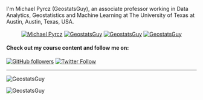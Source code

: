 I'm Michael Pyrcz (GeostatsGuy), an associate professor working in Data Analytics, Geostatistics and Machine Learning at The University of Texas at Austin, Austin, Texas, USA.


<p align="center">
<a href="https://www.linkedin.com/in/michael-pyrcz-61a648a1/" target="blank"><img align="center" src="https://img.shields.io/badge/-LinkedIn-039BE5?style=for-the-badge&logo=Linkedin&logoColor=white&link=https://www.linkedin.com/in/michael-pyrcz-61a648a1/" alt="Michael Pyrcz"/></a>
<a href="https://twitter.com/GeostatsGuy" target="blank"><img align="center" src="https://img.shields.io/badge/-Twitter-A7C0FF?style=for-the-badge&logo=Twitter&logoColor=white&link=https://twitter.com/GeostatsGuy" alt="GeostatsGuy"/></a>
<a href="https://github.com/GeostatsGuy?tab=repositories" target="blank"><img align="center" src="https://img.shields.io/badge/-Repositories-828091?style=for-the-badge&logo=Github&logoColor=white&link=https://github.com/GeostatsGuy" alt="GeostatsGuy"/></a>
<a href="https://youtube.com/GeostatsGuyLectures?tab=Channel" target="blank"><img align="center" src="https://img.shields.io/badge/-Channel-828091?style=for-the-badge&logo=YouTube&logoColor=red&link=https://youtube.com/GeostatsGuyLectures" alt="GeostatsGuy"/></a>


#### Check out my course content and follow me on:
[![GitHub followers](https://img.shields.io/github/followers/GeostatsGuy.svg?style=social)](<https://github.com/GeostatsGuy> "GitHub Profile (here)")
[![Twitter Follow](https://img.shields.io/twitter/follow/GeostatsGuy.svg?style=social)](<https://twitter.com/GeostatsGuy> "Twitter")

</p>

----

<img src="https://github-readme-stats.vercel.app/api?username=GeostatsGuy&show_icons=true" alt=GeostatsGuy />
<p align="left"> <img src="https://komarev.com/ghpvc/?username=GeostatsGuy" alt="GeostatsGuy" /> </p>

<!--
**GeostatsGuy/GeostatsGuy** is a ✨ _special_ ✨ repository because its `README.md` (this file) appears on your GitHub profile.

